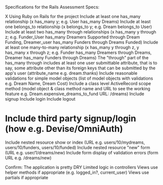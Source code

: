 Specifications for the Rails Assessment
Specs:

X Using Ruby on Rails for the project
 Include at least one has_many relationship (x has_many y; e.g. User has_many Dreams)
 Include at least one belongs_to relationship (x belongs_to y; e.g. Dream belongs_to User)
 Include at least two has_many through relationships (x has_many y through z; e.g. Funder_User has_many Dreamers Supported through Dream Funding, Dreamer_user has_many Funders through Dreams Funded)
 Include at least one many-to-many relationship (x has_many y through z, y has_many x through z; e.g. Funder has_many Dreamers through Dreams, Dreamer has_many Funders through Dreams)
 The "through" part of the has_many through includes at least one user submittable attribute, that is to say, some attribute other than its foreign keys that can be submitted by the app's user (attribute_name e.g. dream.thanks)
 Include reasonable validations for simple model objects (list of model objects with validations e.g. Dream Name, Dream Cost)
 Include a class level ActiveRecord scope method (model object & class method name and URL to see the working feature e.g. Dream.expensive_dreams_to_fund URL: /dreams)
 Include signup
 Include login
 Include logout
# Include third party signup/login (how e.g. Devise/OmniAuth)
 Include nested resource show or index (URL e.g. users/10/mydreams, users/10/funders, users/10/funded) 
 Include nested resource "new" form (URL e.g. user/1/dreams/new)
 Include form display of validation errors (form URL e.g. /dreams/new)

Confirm:
 The application is pretty DRY
 Limited logic in controllers
 Views use helper methods if appropriate (e.g. logged_in?, current_user)
 Views use partials if appropriate